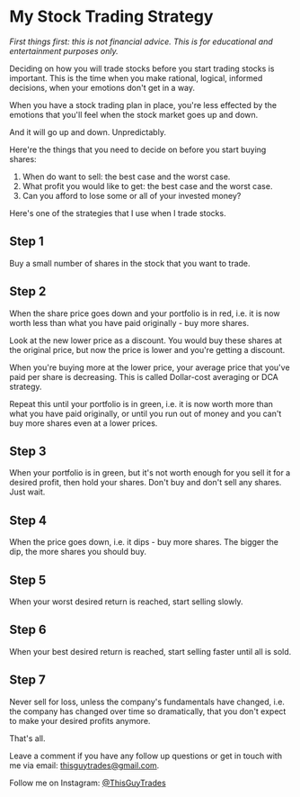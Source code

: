 # My Stock Trading Strategy

_First things first: this is not financial advice. This is for educational and entertainment purposes only._

Deciding on how you will trade stocks before you start trading stocks is important. This is the time when you make rational, logical, informed decisions, when your emotions don't get in a way.

When you have a stock trading plan in place, you're less effected by the emotions that you'll feel when the stock market goes up and down.

And it will go up and down. Unpredictably.

Here're the things that you need to decide on before you start buying shares:
1. When do want to sell: the best case and the worst case.
2. What profit you would like to get: the best case and the worst case.
3. Can you afford to lose some or all of your invested money?

Here's one of the strategies that I use when I trade stocks.

## Step 1

Buy a small number of shares in the stock that you want to trade.

## Step 2

When the share price goes down and your portfolio is in red, i.e. it is now worth less than what you have paid originally - buy more shares.

Look at the new lower price as a discount. You would buy these shares at the original price, but now the price is lower and you're getting a discount.

When you're buying more at the lower price, your average price that you've paid per share is decreasing. This is called Dollar-cost averaging or DCA strategy.

Repeat this until your portfolio is in green, i.e. it is now worth more than what you have paid originally, or until you run out of money and you can't buy more shares even at a lower prices.

## Step 3

When your portfolio is in green, but it's not worth enough for you sell it for a desired profit, then hold your shares. Don't buy and don't sell any shares. Just wait.

## Step 4

When the price goes down, i.e. it dips - buy more shares. The bigger the dip, the more shares you should buy.

## Step 5

When your worst desired return is reached, start selling slowly.

## Step 6

When your best desired return is reached, start selling faster until all is sold.

## Step 7

Never sell for loss, unless the company's fundamentals have changed, i.e. the company has changed over time so dramatically, that you don't expect to make your desired profits anymore.

That's all.

Leave a comment if you have any follow up questions or get in touch with me via email: [thisguytrades@gmail.com](mailto:thisguytrades@gmail.com).

Follow me on Instagram: [@ThisGuyTrades](https://www.instagram.com/thisguytrades/)
